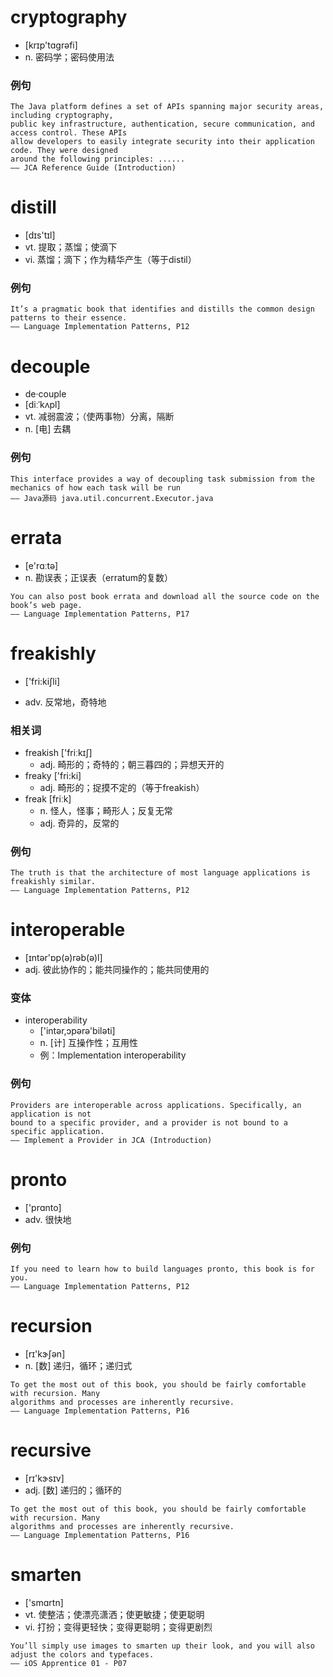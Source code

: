 # cryptography
* [krɪp'tɑgrəfi]
* n. 密码学；密码使用法

### 例句

```
The Java platform defines a set of APIs spanning major security areas, including cryptography, 
public key infrastructure, authentication, secure communication, and access control. These APIs 
allow developers to easily integrate security into their application code. They were designed 
around the following principles: ......
—— JCA Reference Guide (Introduction)
```


# distill
* [dɪs'tɪl]
* vt. 提取；蒸馏；使滴下
* vi. 蒸馏；滴下；作为精华产生（等于distil）

### 例句

```
It’s a pragmatic book that identifies and distills the common design patterns to their essence.
—— Language Implementation Patterns, P12
```

# decouple
* de·couple
* [diːˈkʌpl]
* vt. 减弱震波；（使两事物）分离，隔断
* n. [电] 去耦

### 例句
```
This interface provides a way of decoupling task submission from the mechanics of how each task will be run
—— Java源码 java.util.concurrent.Executor.java
```


# errata
* [e'rɑːtə]
* n. 勘误表；正误表（erratum的复数）

```
You can also post book errata and download all the source code on the book’s web page.
—— Language Implementation Patterns, P17
```

# freakishly 

* ['fri:kiʃli]

* adv. 反常地，奇特地

### 相关词

* freakish ['friːkɪʃ] 
    - adj. 畸形的；奇特的；朝三暮四的；异想天开的
* freaky ['fri:ki] 
    - adj. 畸形的；捉摸不定的（等于freakish）
* freak [friːk] 
    - n. 怪人，怪事；畸形人；反复无常
    - adj. 奇异的，反常的

### 例句

```
The truth is that the architecture of most language applications is freakishly similar.
—— Language Implementation Patterns, P12
```

# interoperable
* [ɪntər'ɒp(ə)rəb(ə)l]
* adj. 彼此协作的；能共同操作的；能共同使用的

### 变体
* interoperability
    - ['intər,ɔpərə'biləti]
    - n. [计] 互操作性；互用性
    - 例：Implementation interoperability 

### 例句
```
Providers are interoperable across applications. Specifically, an application is not 
bound to a specific provider, and a provider is not bound to a specific application.
—— Implement a Provider in JCA (Introduction)
```


# pronto
* ['prɑnto]
* adv. 很快地

### 例句

```
If you need to learn how to build languages pronto, this book is for you. 
—— Language Implementation Patterns, P12
```

# recursion
* [rɪ'kɝʃən]
* n. [数] 递归，循环；递归式

```
To get the most out of this book, you should be fairly comfortable with recursion. Many 
algorithms and processes are inherently recursive.
—— Language Implementation Patterns, P16
```

# recursive
* [rɪ'kɝsɪv]
* adj. [数] 递归的；循环的

```
To get the most out of this book, you should be fairly comfortable with recursion. Many 
algorithms and processes are inherently recursive.
—— Language Implementation Patterns, P16
```

# smarten
* ['smɑrtn]
* vt. 使整洁；使漂亮潇洒；使更敏捷；使更聪明
* vi. 打扮；变得更轻快；变得更聪明；变得更剧烈
```
You’ll simply use images to smarten up their look, and you will also adjust the colors and typefaces.
—— iOS Apprentice 01 - P07
```

